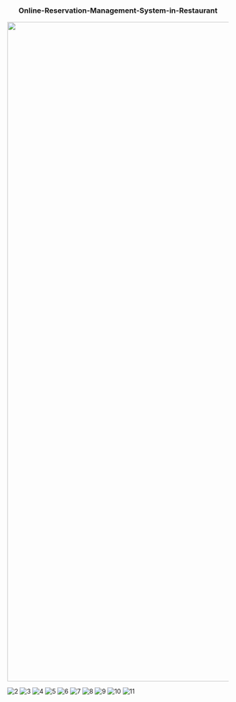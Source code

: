 <h3 align="center">Online-Reservation-Management-System-in-Restaurant</h3>
<img width="1500" src="https://github.com/DeeptiWani/Online-Reservation-Management-System-in-Restaurant/assets/142917253/b22e49de-9898-43f0-8fc9-b283aa5f1e17.PNG">


![2](https://github.com/DeeptiWani/Online-Reservation-Management-System-in-Restaurant/assets/142917253/e414f655-b383-4ee5-80ce-510a3058d5ae)
![3](https://github.com/DeeptiWani/Online-Reservation-Management-System-in-Restaurant/assets/142917253/2c274109-7750-4faf-944b-90d045746d0f)
![4](https://github.com/DeeptiWani/Online-Reservation-Management-System-in-Restaurant/assets/142917253/2aacc54e-4c8a-4ad2-8fed-687c9ca432c1)
![5](https://github.com/DeeptiWani/Online-Reservation-Management-System-in-Restaurant/assets/142917253/b4515bee-3efd-4db8-8780-3429e3244e96)
![6](https://github.com/DeeptiWani/Online-Reservation-Management-System-in-Restaurant/assets/142917253/bff6de11-05f2-4013-b3e2-3b10a892844b)
![7](https://github.com/DeeptiWani/Online-Reservation-Management-System-in-Restaurant/assets/142917253/520c6c3b-72aa-4d20-9b2e-b4db5c2d3476)
![8](https://github.com/DeeptiWani/Online-Reservation-Management-System-in-Restaurant/assets/142917253/a6046da6-001a-42e9-a94b-1f500716a6e5)
![9](https://github.com/DeeptiWani/Online-Reservation-Management-System-in-Restaurant/assets/142917253/f9c2e4e8-43f3-4151-92a9-628adb08bf7b)
![10](https://github.com/DeeptiWani/Online-Reservation-Management-System-in-Restaurant/assets/142917253/96007355-7977-42e4-9b15-06a6a870a60a)
![11](https://github.com/DeeptiWani/Online-Reservation-Management-System-in-Restaurant/assets/142917253/740185b4-c49e-4907-80cd-c9f8d54ddd5a)
